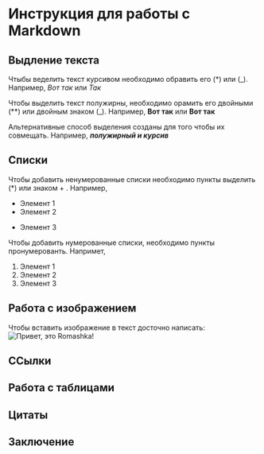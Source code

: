 # Инструкция для работы с Markdown 

## Выдление текста 

Чтыбы веделить текст курсивом необходимо обравить его (*) или (_). Например, *Вот так* или _Так_

Чтобы выделить текст полужирны, необходимо орамить его двойными (**) или двойным знаком (_). Например, **Вот так** или __Вот так__
 
Альтернативные способ выделения созданы для того чтобы их совмещать. Например, **_полужирный и курсив_**  

## Списки 

Чтобы добавить ненумерованные списки необходимо пункты выделить (*) или знаком + . Например,
* Элемент 1
* Элемент 2
+ Элемент 3

Чтобы добавить нумерованные списки, необходимо пункты пронумерованть. Напримет,

1. Элемент 1
2. Элемент 2
3. Элемент 3 

## Работа с изображением

Чтобы вставить изображение в текст досточно написать: 
![Привет, это Romashka!](Romashka.jpg)

  
## ССылки 

## Работа с таблицами 

## Цитаты

## Заключение 